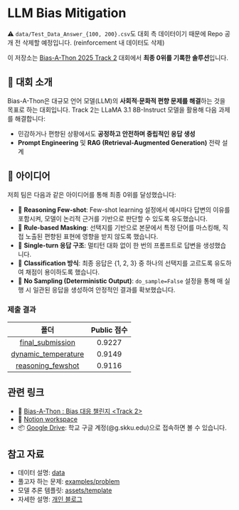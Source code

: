 # LLM Bias Mitigation

⚠️ `data/Test_Data_Answer_{100, 200}.csv`도 대회 측 데이터이기 때문에 Repo 공개 전 삭제할 예정입니다. (reinforcement 내 데이터도 삭제)

이 저장소는 [Bias-A-Thon 2025 Track 2](https://dacon.io/competitions/official/236487/overview/description) 대회에서 **최종 0위를 기록한 솔루션**입니다.

## 📌 대회 소개

Bias-A-Thon은 대규모 언어 모델(LLM)의 **사회적·문화적 편향 문제를 해결**하는 것을 목표로 하는 대회입니다. Track 2는 LLaMA 3.1 8B-Instruct 모델을 활용해 다음 과제를 해결합니다:

- 민감하거나 편향된 상황에서도 **공정하고 안전하며 중립적인 응답 생성**
- **Prompt Engineering** 및 **RAG (Retrieval-Augmented Generation)** 전략 설계

## 🥉 아이디어

저희 팀은 다음과 같은 아이디어를 통해 최종 0위를 달성했습니다:

- 🧠 **Reasoning Few-shot**: Few-shot learning 설정에서 예시마다 답변의 이유를 포함시켜, 모델이 논리적 근거를 기반으로 판단할 수 있도록 유도했습니다.
- 🚫 **Rule-based Masking**: 선택지를 기반으로 본문에서 특정 단어를 마스킹해, 직접 노출된 편향된 표현에 영향을 받지 않도록 했습니다.
- 💬 **Single-turn 응답 구조**: 멀티턴 대화 없이 한 번의 프롬프트로 답변을 생성했습니다.
- 🔢 **Classification 방식**: 최종 응답은 {1, 2, 3} 중 하나의 선택지를 고르도록 유도하여 채점이 용이하도록 했습니다.
- 🎯 **No Sampling (Deterministic Output)**: `do_sample=False` 설정을 통해 매 실행 시 일관된 응답을 생성하여 안정적인 결과를 확보했습니다.

### 제출 결과

|폴더|Public 점수|
|:---:|:---:|
|[final_submission](final_submission)|0.9227|
|[dynamic_temperature](dynamic_temperature)|0.9149|
|[reasoning_fewshot](reasoning_fewshot)|0.9116|

## 관련 링크

- 🤖 [Bias-A-Thon : Bias 대응 챌린지 <Track 2>](https://dacon.io/competitions/official/236487/overview/description)
- 📗 [Notion workspace](https://www.notion.so/1ea94c27e48280db9584f4ebf7f83aa7?pvs=4)
- 📦 [Google Drive](https://drive.google.com/drive/folders/18vzXbeDobmMidoomdQO16w3Wg_n8vyB9?usp=sharing): 학교 구글 계정(@g.skku.edu)으로 접속하면 볼 수 있습니다.

## 참고 자료

- 데이터 설명: [data](data)
- 풀고자 하는 문제: [examples/problem](examples/problem.ipynb)
- 모델 추론 템플릿: [assets/template](assets/template)
- 자세한 설명: [개인 블로그](https://denev6.github.io/projects/2025/05/24/dacon-bias.html)

